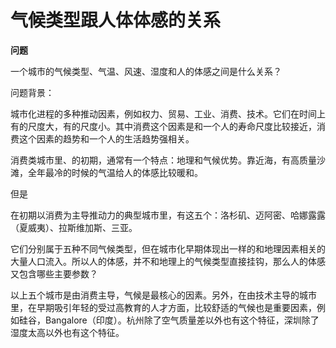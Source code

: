 # 气候类型跟人体体感的关系

​**问题**

一个城市的气候类型、气温、风速、湿度和人的体感之间是什么关系？

问题背景：

城市化进程的多种推动因素，例如权力、贸易、工业、消费、技术。它们在时间上有的尺度大，有的尺度小。其中消费这个因素是和一个人的寿命尺度比较接近，消费这个因素的趋势和一个人的生活趋势强相关。

消费类城市里、的初期，通常有一个特点：地理和气候优势。靠近海，有高质量沙滩，全年最冷的时候的气温给人的体感比较暖和。

但是

在初期以消费为主导推动力的典型城市里，有这五个：洛杉矶、迈阿密、哈娜露露（夏威夷）、拉斯维加斯、三亚。

它们分别属于五种不同气候类型，但在城市化早期体现出一样的和地理因素相关的大量人口流入。所以人的体感，并不和地理上的气候类型直接挂钩，那么人的体感又包含哪些主要参数？

以上五个城市是由消费主导，气候是最核心的因素。另外，在由技术主导的城市里，在早期吸引年轻的受过高教育的人才方面，比较舒适的气候也是重要因素，例如硅谷，Bangalore（印度）。杭州除了空气质量差以外也有这个特征，深圳除了湿度太高以外也有这个特征。




